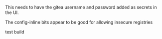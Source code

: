 This needs to have the gitea username and password added as secrets
in the UI.

The config-inline bits appear to be good for allowing insecure registries

test build
